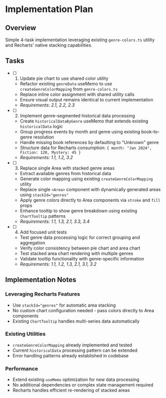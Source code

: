 # Implementation Plan

## Overview
Simple 4-task implementation leveraging existing `genre-colors.ts` utility and Recharts' native stacking capabilities.

## Tasks

- [ ] 1. Update pie chart to use shared color utility
  - Refactor existing `genreData` useMemo to use `createGenreColorMapping` from `genre-colors.ts`
  - Replace inline color assignment with shared utility calls
  - Ensure visual output remains identical to current implementation
  - _Requirements: 2.1, 2.2, 2.3_

- [ ] 2. Implement genre-segmented historical data processing
  - Create `historicalDataByGenre` useMemo that extends existing `historicalData` logic
  - Group progress events by month and genre using existing book-to-genre resolution
  - Handle missing book references by defaulting to "Unknown" genre
  - Structure data for Recharts consumption: `{ month: "Jan 2024", Fiction: 120, Mystery: 45 }`
  - _Requirements: 1.1, 1.2, 3.2_

- [ ] 3. Replace single Area with stacked genre areas
  - Extract available genres from historical data
  - Generate color mapping using existing `createGenreColorMapping` utility
  - Replace single `<Area>` component with dynamically generated areas using `stackId="genres"`
  - Apply genre colors directly to Area components via `stroke` and `fill` props
  - Enhance tooltip to show genre breakdown using existing `ChartTooltip` patterns
  - _Requirements: 1.1, 1.3, 2.1, 3.3, 3.4_

- [ ] 4. Add focused unit tests
  - Test genre data processing logic for correct grouping and aggregation
  - Verify color consistency between pie chart and area chart
  - Test stacked area chart rendering with multiple genres
  - Validate tooltip functionality with genre-specific information
  - _Requirements: 1.1, 1.2, 1.3, 2.1, 3.1, 3.2_

## Implementation Notes

### Leveraging Recharts Features
- Use `stackId="genres"` for automatic area stacking
- No custom chart configuration needed - pass colors directly to Area components
- Existing `ChartTooltip` handles multi-series data automatically

### Existing Utilities
- `createGenreColorMapping` already implemented and tested
- Current `historicalData` processing pattern can be extended
- Error handling patterns already established in codebase

### Performance
- Extend existing `useMemo` optimization for new data processing
- No additional dependencies or complex state management required
- Recharts handles efficient re-rendering of stacked areas
